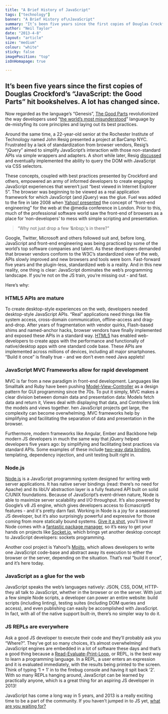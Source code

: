 ```yaml
---
title: "A Brief History of JavaScript"
tags: ["technology"]
banner: "A Brief History of\nJavaScript"
summary: "It’s been five years since the first copies of Douglas Crockford’s “JavaScript: the Good Parts” hit bookshelves. A lot has changed since."
author: "Neil Taylor"
date: "2013-4-8"
layout: "article"
size: "medium"
colour: "white"
sticky: false
imagePosition: "top"
isOnHomapage: true

---
```


## It’s been five years since the first copies of Douglas Crockford’s “JavaScript: the Good Parts” hit bookshelves. A lot has changed since.

Now regarded as the language’s “Genesis”, [The Good Parts](http://www.amazon.ca/JavaScript-Good-Parts-Douglas-Crockford/dp/0596517742) revolutionized the way developers used “[the world’s most misunderstood](http://www.crockford.com/javascript/javascript.html)” language by de-mistyfing its core principles and laying out its best practices. 

Around the same time, a 22-year-old senior at the Rochester Institute of Technology named John Resig presented a project at BarCamp NYC. Frustrated by a lack of standardization from browser vendors, Resig’s “jQuery” aimed to simplify JavaScript’s interaction with those non-standard APIs via simple wrappers and adapters. A short while later, Resig [discussed](http://ejohn.org/blog/selectors-in-javascript/) and eventually implemented the ability to query the DOM with JavaScript via CSS selectors.

These concepts, coupled with best practices presented by Crockford and others, empowered an army of informed developers to create engaging JavaScript experiences that weren’t just “best viewed in Internet Explorer 5”. The browser was beginning to be viewed as a real application framework for which JavaScript (and jQuery) was the glue. Fuel was added to the fire in late 2008 when [Yahoo! presented](http://www.slideshare.net/natekoechley/professional-frontend-engineering) the concept of “front-end engineering” for the web at the @media conference in London. Prior to this, much of the professional software world saw the front-end of browsers as a place for ‘non-developers’ to mess with simple scripting and presentation.

> “Why not just drop a few ‘&amp;nbsp;’s in there?"

Google, Twitter, Microsoft and others followed suit and, before long, JavaScript and front-end engineering was being practiced by some of the world’s top software companies and talent. As these developers demanded that browser vendors conform to the W3C’s standardized view of the web, APIs slowly improved and new browsers and tools were born. Fast-forward five years and the plugin-less, standardized web is a reality. And in this new reality, one thing is clear: JavaScript dominates the web’s programming landscape. If you’re not on the JS train, you’re missing out - and fast.

Here’s why:

### HTML5 APIs are mature

To create desktop-style experiences on the web, developers needed desktop-style JavaScript APIs. “Real” applications need things like file system access, cross-domain communication, offline-access and drag-and-drop. After years of fragmentation with vendor quirks, Flash-based shims and named-anchor hacks, browser vendors have finally implemented and exposed these APIs in a standard way. [HTML5](http://html5rocks.com/) has enabled web-developers to create apps with the performance and functionally of native/desktop apps with one standard code base. These APIs are implemented across millions of devices, including all major smartphones. “Build it once” is finally true - and we don’t even need Java applets!

### JavaScript MVC Frameworks allow for rapid development

MVC is far from a new paradigm in front-end development.  Languages like Smalltalk and Ruby have been pushing [Model-View-Controller](http://en.wikipedia.org/wiki/Model%E2%80%93view%E2%80%93controller) as a design pattern for GUI programming since the 70s. To put it simply, MVC makes a clear division between domain data and presentation data: Models fetch data and return it, Views deal with displaying that data, and Controllers link the models and views together. hen JavaScript  projects get large, the complexity can become overwhelming. MVC frameworks help by simplifying and facilitating the separation of data and presentation in the browser.

Furthermore, modern frameworks like Angular, Ember and Backbone help modern JS developers in much the same way that jQuery helped developers five years ago: by simplifying and facilitating best practices via standard APIs. Some examples of these include [two-way data binding](http://docs.angularjs.org/guide/dev_guide.templates.databinding), templating, dependency injection, and unit testing built right in.

### Node.js

[Node.js](https://www.google.ca/url?sa=t&amp;rct=j&amp;q=&amp;esrc=s&amp;source=web&amp;cd=1&amp;ved=0CC8QFjAA&amp;url=http%3A%2F%2Fnodejs.org%2F&amp;ei=v2FaUdiWJ_Wn4AOs9IGQBQ&amp;usg=AFQjCNE4Ts3F1ZWcYkLwsfNqE6RHZgUpyg&amp;sig2=Ax0MOu8amuEKOHKytu5_rw&amp;bvm=bv.44442042,d.dmg) is a JavaScript programming system designed for writing web server applications. It has native server bindings (read: there’s no need for Apache) and its libUV abstraction layer is a fully featured API built on solid C/UNIX foundations. Because of JavaScript’s event-driven nature, Node is able to maximize server scalability and I/O throughput. It’s also powered by Google’s v8 JS engine, which gives developers access to Ecmascript5 features - and it's pretty darn fast. Working in Node is a joy for a seasoned JS developer, but it’s also surprisingly powerful and expressive for those coming from more statically bound systems. [Give it a shot](https://github.com/joyent/node/wiki/Installation), you’ll love it! Node comes with a [fantastic package manager](https://npmjs.org/), so it’s easy to get your hands on projects like [Socket.io](https://www.google.ca/url?sa=t&amp;rct=j&amp;q=&amp;esrc=s&amp;source=web&amp;cd=1&amp;cad=rja&amp;ved=0CDIQFjAA&amp;url=http%3A%2F%2Fsocket.io%2F&amp;ei=bWBaUc1s08TgA4TagOgB&amp;usg=AFQjCNG8kzehIcRMCwXVQUB46eWDrmNbdA&amp;sig2=ksPbjpL0S3TzQCVBHnUdBA&amp;bvm=bv.44442042,d.dmg), which brings yet another desktop concept to JavaScript developers: sockets programming.

Another cool project is Yahoo!’s [Mojito](http://developer.yahoo.com/cocktails/mojito/docs/intro/mojito_overview.html#why-mojito), which allows developers to write one JavaScript code-base and abstract away its execution to either the browser or the server, depending on the situation. That’s real “build it once”, and it’s here today.

### JavaScript as a glue for the web

JavaScript speaks the web’s languages natively: JSON, CSS, DOM, HTTP- they all talk to JavaScript, whether in the browser or on the server. With just a few simple Node scripts, a developer can power an entire website: build scripts (including linting), testing suites (including DOM queries and access), and even publishing can easily be accomplished with JavaScript. In fact, with all of the native support built-in, there’s no simpler way to do it.

### JS REPLs are everywhere

Ask a good JS developer to execute their code and they’ll probably ask you “Where?”. They’ve got so many choices, it’s almost overwhelming! JavaScript engines are embedded in a lot of software these days and that’s a good thing because a [Read-Evaluate-Print-Loop](http://en.wikipedia.org/wiki/Read%E2%80%93eval%E2%80%93print_loop), or REPL, is the best way to learn a programming language. In a REPL, a user enters an expression and it is evaluated immediately, with the results being printed to the screen. Think of typing ‘1 + 1’ in to the firebug console and having it spit back ‘2’. With so many REPLs hanging around, JavaScript can be learned by practically anyone, which is a great thing for an aspiring JS developer in 2013!

JavaScript has come a long way in 5 years, and 2013 is a really exciting time to be a part of the community. If you haven’t jumped in to JS yet, [what are you waiting for?](https://developer.mozilla.org/en-US/docs/JavaScript/Guide)
